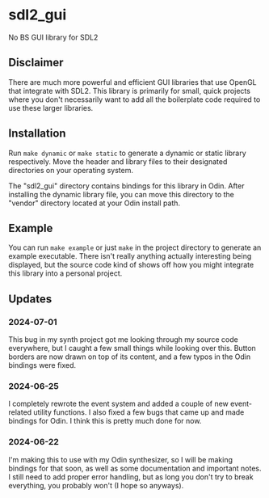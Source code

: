 # sdl2_gui
No BS GUI library for SDL2

## Disclaimer
There are much more powerful and efficient GUI libraries that use OpenGL that integrate with SDL2. This library is primarily for small, quick projects
where you don't necessarily want to add all the boilerplate code required to use these larger libraries.

## Installation
Run `make dynamic` or `make static` to generate a dynamic or static library respectively. Move the header and library files to their designated directories on your operating system.

The "sdl2_gui" directory contains bindings for this library in Odin. After installing the dynamic library file, you can move this directory to the "vendor" directory
located at your Odin install path.

## Example
You can run `make example` or just `make` in the project directory to generate an example executable. There isn't really anything actually interesting
being displayed, but the source code kind of shows off how you might integrate this library into a personal project.

## Updates

### 2024-07-01
This bug in my synth project got me looking through my source code everywhere, but I caught a few small things while looking over this. Button borders are now drawn on top of its content, and a few typos in the Odin bindings were fixed.

### 2024-06-25
I completely rewrote the event system and added a couple of new event-related utility functions. I also fixed a few bugs that came up and made bindings for Odin.
I think this is pretty much done for now.

### 2024-06-22
I'm making this to use with my Odin synthesizer, so I will be making bindings for that soon, as well as some documentation and important notes. I still need
to add proper error handling, but as long you don't try to break everything, you probably won't (I hope so anyways).
